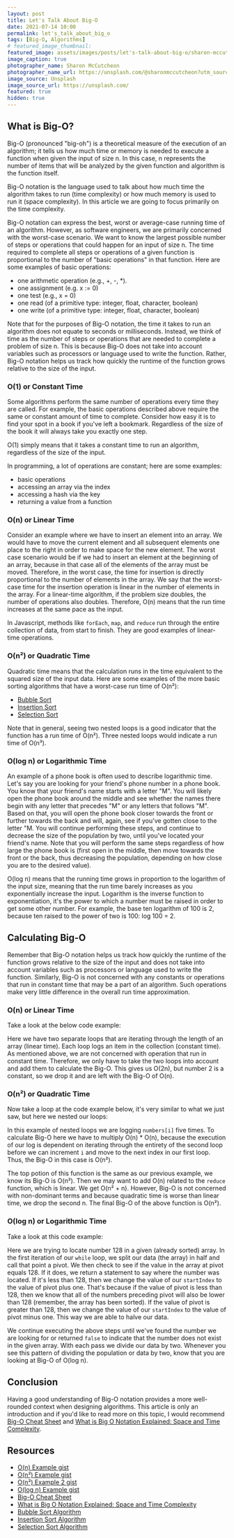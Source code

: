 ```yaml
---
layout: post
title: Let's Talk About Big-O
date: 2021-07-14 10:00
permalink: let's_talk_about_big_o
tags: [Big-O, Algorithms]
# featured_image_thumbnail:
featured_image: assets/images/posts/let's-talk-about-big-o/sharon-mccutcheon-tn57JI3CewI-unsplash.jpg
image_caption: true
photographer_name: Sharon McCutcheon
photographer_name_url: https://unsplash.com/@sharonmccutcheon?utm_source=medium&utm_medium=referral
image_source: Unsplash
image_source_url: https://unsplash.com/
featured: true
hidden: true
---
```


## What is Big-O?

Big-O (pronounced "big-oh") is a theoretical measure of the execution of an algorithm; it tells us how much time or memory is needed to execute a function when given the input of size n. In this case, n represents the number of items that will be analyzed by the given function and algorithm is the function itself.

Big-O notation is the language used to talk about how much time the algorithm takes to run (time complexity) or how much memory is used to run it (space complexity). In this article we are going to focus primarily on the time complexity.

Big-O notation can express the best, worst or average-case running time of an algorithm. However, as software engineers, we are primarily concerned with the worst-case scenario. We want to know the largest possible number of steps or operations that could happen for an input of size n. The time required to complete all steps or operations of a given function is proportional to the number of "basic operations" in that function. Here are some examples of basic operations:

- one arithmetic operation (e.g., +, -, \*).
- one assignment (e.g. x := 0)
- one test (e.g., x = 0)
- one read (of a primitive type: integer, float, character, boolean)
- one write (of a primitive type: integer, float, character, boolean)

Note that for the purposes of Big-O notation, the time it takes to run an algorithm does not equate to seconds or milliseconds. Instead, we think of time as the number of steps or operations that are needed to complete a problem of size n. This is because Big-O does not take into account variables such as processors or language used to write the function. Rather, Big-O notation helps us track how quickly the runtime of the function grows relative to the size of the input.

### O(1) or Constant Time

Some algorithms perform the same number of operations every time they are called. For example, the basic operations described above require the same or constant amount of time to complete. Consider how easy it is to find your spot in a book if you've left a bookmark. Regardless of the size of the book it will always take you exactly one step.

O(1) simply means that it takes a constant time to run an algorithm, regardless of the size of the input.

In programming, a lot of operations are constant; here are some examples:

- basic operations
- accessing an array via the index
- accessing a hash via the key
- returning a value from a function

### O(n) or Linear Time

Consider an example where we have to insert an element into an array. We would have to move the current element and all subsequent elements one place to the right in order to make space for the new element. The worst case scenario would be if we had to insert an element at the beginning of an array, because in that case all of the elements of the array must be moved. Therefore, in the worst case, the time for insertion is directly proportional to the number of elements in the array. We say that the worst-case time for the insertion operation is linear in the number of elements in the array. For a linear-time algorithm, if the problem size doubles, the number of operations also doubles. Therefore, O(n) means that the run time increases at the same pace as the input.

In Javascript, methods like `forEach`, `map`, and `reduce` run through the entire collection of data, from start to finish. They are good examples of linear-time operations.

### O(n²) or Quadratic Time

Quadratic time means that the calculation runs in the time equivalent to the squared size of the input data. Here are some examples of the more basic sorting algorithms that have a worst-case run time of O(n²):

- [Bubble Sort](https://www.programiz.com/dsa/bubble-sort)
- [Insertion Sort](https://www.programiz.com/dsa/insertion-sort)
- [Selection Sort](https://www.programiz.com/dsa/selection-sort)

Note that in general, seeing two nested loops is a good indicator that the function has a run time of O(n²). Three nested loops would indicate a run time of O(n³).

### O(log n) or Logarithmic Time

An example of a phone book is often used to describe logarithmic time. Let's say you are looking for your friend's phone number in a phone book. You know that your friend's name starts with a letter "M". You will likely open the phone book around the middle and see whether the names there begin with any letter that precedes "M" or any letters that follows "M". Based on that, you will open the phone book closer towards the front or further towards the back and will, again, see if you've gotten close to the letter "M. You will continue performing these steps, and continue to decrease the size of the population by two, until you've located your friend's name. Note that you will perform the same steps regardless of how large the phone book is (first open in the middle, then move towards the front or the back, thus decreasing the population, depending on how close you are to the desired value).

O(log n) means that the running time grows in proportion to the logarithm of the input size, meaning that the run time barely increases as you exponentially increase the input. Logarithm is the inverse function to exponentiation, it's the power to which a number must be raised in order to get some other number. For example, the base ten logarithm of 100 is 2, because ten raised to the power of two is 100: log 100 = 2.

## Calculating Big-O

Remember that Big-O notation helps us track how quickly the runtime of the function grows relative to the size of the input and does not take into account variables such as processors or language used to write the function. Similarly, Big-O is not concerned with any constants or operations that run in constant time that may be a part of an algorithm. Such operations make very little difference in the overall run time approximation.

### O(n) or Linear Time

Take a look at the below code example:

<script src="https://gist.github.com/tcelovsky/a62b16ed73af772b7180d03e98ce5f4c.js"></script>

Here we have two separate loops that are iterating through the length of an array (linear time). Each loop logs an item in the collection (constant time). As mentioned above, we are not concerned with operation that run in constant time. Therefore, we only have to take the two loops into account and add them to calculate the Big-O. This gives us O(2n), but number 2 is a constant, so we drop it and are left with the Big-O of O(n).

### O(n²) or Quadratic Time

Now take a loop at the code example below, it's very similar to what we just saw, but here we nested our loops:

<script src="https://gist.github.com/tcelovsky/f33683c40d6fdb30fb9f738879115f5b.js"></script>

In this example of nested loops we are logging `numbers[i]` five times. To calculate Big-O here we have to multiply O(n) \* O(n), because the execution of our log is dependent on iterating through the entirety of the second loop before we can increment `i` and move to the next index in our first loop. Thus, the Big-O in this case is O(n²).

<script src="https://gist.github.com/tcelovsky/aba19ebcfa797a4dc7eed889ceb932eb.js"></script>

The top potion of this function is the same as our previous example, we know its Big-O is O(n²). Then we may want to add O(n) related to the `reduce` function, which is linear. We get O(n² + n). However, Big-O is not concerned with non-dominant terms and because quadratic time is worse than linear time, we drop the second n. The final Big-O of the above function is O(n²).

### O(log n) or Logarithmic Time

Take a look at this code example:

<script src="https://gist.github.com/tcelovsky/dd455f417bd0eb09abd3db54e55b9f4a.js"></script>

Here we are trying to locate number 128 in a given (already sorted) array. In the first iteration of our `while` loop, we split our data (the array) in half and call that point a pivot. We then check to see if the value in the array at pivot equals 128. If it does, we return a statement to say where the number was located. If it's less than 128, then we change the value of our `startIndex` to the value of pivot plus one. That's because if the value of pivot is less than 128, then we know that all of the numbers preceding pivot will also be lower than 128 (remember, the array has been sorted). If the value of pivot is greater than 128, then we change the value of our `startIndex` to the value of pivot minus one. This way we are able to halve our data.

We continue executing the above steps until we've found the number we are looking for or returned `false` to indicate that the number does not exist in the given array. With each pass we divide our data by two. Whenever you see this pattern of dividing the population or data by two, know that you are looking at Big-O of O(log n).

## Conclusion

Having a good understanding of Big-O notation provides a more well-rounded context when designing algorithms. This article is only an introduction and if you'd like to read more on this topic, I would recommend [Big-O Cheat Sheet](https://www.bigocheatsheet.com/) and [What is Big O Notation Explained: Space and Time Complexity](https://www.freecodecamp.org/news/big-o-notation-why-it-matters-and-why-it-doesnt-1674cfa8a23c/).

## Resources 

- [O(n) Example gist](https://gist.github.com/tcelovsky/a62b16ed73af772b7180d03e98ce5f4c)
- [O(n²) Example gist](https://gist.github.com/tcelovsky/f33683c40d6fdb30fb9f738879115f5b)
- [O(n²) Example 2 gist](https://gist.github.com/tcelovsky/aba19ebcfa797a4dc7eed889ceb932eb)
- [O(log n) Example gist](https://gist.github.com/tcelovsky/dd455f417bd0eb09abd3db54e55b9f4a)
- [Big-O Cheat Sheet](https://www.bigocheatsheet.com/)
- [What is Big O Notation Explained: Space and Time Complexity](https://www.freecodecamp.org/news/big-o-notation-why-it-matters-and-why-it-doesnt-1674cfa8a23c/)
- [Bubble Sort Algorithm](https://www.programiz.com/dsa/bubble-sort)
- [Insertion Sort Algorithm](https://www.programiz.com/dsa/insertion-sort)
- [Selection Sort Algorithm](https://www.programiz.com/dsa/selection-sort)
